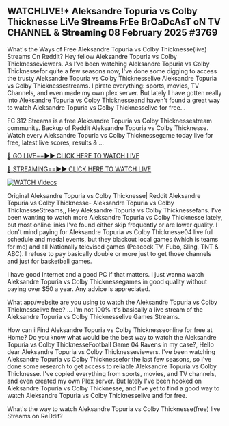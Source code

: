 ## WATCHLIVE!* Aleksandre Topuria vs Colby Thicknesse LiVe 𝐒𝐭𝐫𝐞𝐚𝐦𝐬 FrEe BrOaDcAsT oN TV CHANNEL & 𝐒𝐭𝐫𝐞𝐚𝐦𝐢𝐧𝐠 08 February 2025 #3769

What's the Ways of Free Aleksandre Topuria vs Colby Thicknesse(live) Streams On Reddit? Hey fellow Aleksandre Topuria vs Colby Thicknesseviewers. As I’ve been watching Aleksandre Topuria vs Colby Thicknessefor quite a few seasons now, I've done some digging to access the trusty Aleksandre Topuria vs Colby Thicknesselive Aleksandre Topuria vs Colby Thicknessestreams. I pirate everything: sports, movies, TV Channels, and even made my own plex server. But lately I have gotten really into Aleksandre Topuria vs Colby Thicknesseand haven't found a great way to watch Aleksandre Topuria vs Colby Thicknesselive for free...

FC 312 Streams is a free Aleksandre Topuria vs Colby Thicknessestream community. Backup of Reddit Aleksandre Topuria vs Colby Thicknesse. Watch every Aleksandre Topuria vs Colby Thicknessegame today live for free, latest live scores, results & ...

[🔴 GO LIVE==►► CLICK HERE TO WATCH LIVE](https://streamespn.org/ufc-312-du-plessis-vs-strickland-2-live/?md)

[🔴 STREAMING==►► CLICK HERE TO WATCH LIVE](https://streamespn.org/ufc-312-du-plessis-vs-strickland-2-live/?md)

[![WATCH Videos](https://i.imgur.com/dJHk4Zq.gif)](https://streamespn.org/ufc-312-du-plessis-vs-strickland-2-live/?md)

Original Aleksandre Topuria vs Colby Thicknesse| Reddit Aleksandre Topuria vs Colby Thicknesse- Aleksandre Topuria vs Colby ThicknesseStreams,, Hey Aleksandre Topuria vs Colby Thicknessefans. I've been wanting to watch more Aleksandre Topuria vs Colby Thicknesse lately, but most online links I've found either skip frequently or are lower quality. I don't mind paying for Aleksandre Topuria vs Colby Thicknesse04 live full schedule and medal events, but they blackout local games (which is teams for me) and all Nationally televised games (Peacock TV, Fubo, Sling, TNT & ABC). I refuse to pay basically double or more just to get those channels and just for basketball games.

I have good Internet and a good PC if that matters. I just wanna watch Aleksandre Topuria vs Colby Thicknessegames in good quality without paying over $50 a year. Any advice is appreciated.

What app/website are you using to watch the Aleksandre Topuria vs Colby Thicknesselive free? ... I'm not 100% it's basically a live stream of the Aleksandre Topuria vs Colby Thicknesselive Games Streams.

How can i Find Aleksandre Topuria vs Colby Thicknesseonline for free at Home? Do you know what would be the best way to watch the Aleksandre Topuria vs Colby ThicknesseFootball Game 04 Ravens in my case?, Hello dear Aleksandre Topuria vs Colby Thicknesseviewers. I've been watching Aleksandre Topuria vs Colby Thicknessefor the last few seasons, so I've done some research to get access to reliable Aleksandre Topuria vs Colby Thicknesse. I've copied everything from sports, movies, and TV channels, and even created my own Plex server. But lately I've been hooked on Aleksandre Topuria vs Colby Thicknesse, and I've yet to find a good way to watch Aleksandre Topuria vs Colby Thicknesselive and for free.

What's the way to watch Aleksandre Topuria vs Colby Thicknesse(free) live Streams on ReDdit?
